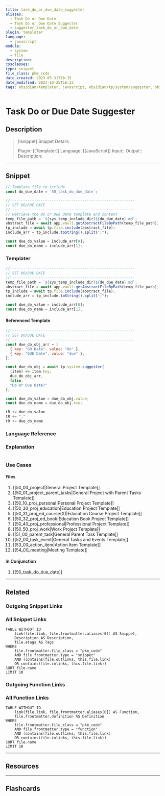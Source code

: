 ```yaml
---
title: task_do_or_due_date_suggester
aliases:
  - Task Do or Due Date
  - Task Do or Due Date Suggester
  - suggester_task_do_or_due_date
plugin: templater
language:
  - javascript
module:
  - system
  - file
description:
cssclasses:
type: snippet
file_class: pkm_code
date_created: 2023-05-31T16:15
date_modified: 2023-10-25T16:23
tags: obsidian/templater, javascript, obsidian/tp/system/suggester, obsidian/tp/file/include
---
```

# Task Do or Due Date Suggester

## Description

> [!snippet] Snippet Details
>
> Plugin: [[Templater]]
> Language: [[JavaScript]]
> Input::
> Output::
> Description:

---

## Snippet

<!-- Add the full code including explanatory comments  -->

```javascript
// Template file to include
const do_due_date = `50_task_do_due_date`;

//---------------------------------------------------------
// SET DO/DUE DATE
//---------------------------------------------------------
// Retrieve the Do or Due Date template and content
temp_file_path = `${sys_temp_include_dir}${do_due_date}.md`;
abstract_file = await app.vault.getAbstractFileByPath(temp_file_path);
tp_include = await tp.file.include(abstract_file);
include_arr = tp_include.toString().split(";");

const due_do_value = include_arr[0];
const due_do_name = include_arr[1];
```

### Templater

<!-- Add the full code excluding explanatory comments  -->

```javascript
//---------------------------------------------------------
// SET DO/DUE DATE
//---------------------------------------------------------
temp_file_path = `${sys_temp_include_dir}${do_due_date}.md`;
abstract_file = await app.vault.getAbstractFileByPath(temp_file_path);
tp_include = await tp.file.include(abstract_file);
include_arr = tp_include.toString().split(";");

const due_do_value = include_arr[0];
const due_do_name = include_arr[1];
```

#### Referenced Template

```javascript
//---------------------------------------------------------
// SET DO/DUE DATE
//---------------------------------------------------------
const due_do_obj_arr = [
  { key: "DO Date", value: "do" },
  { key: "DUE Date", value: "due" },
];

const due_do_obj = await tp.system.suggester(
  (item) => item.key,
  due_do_obj_arr,
  false,
  "Do or Due Date?"
);

const due_do_value = due_do_obj.value;
const due_do_name = due_do_obj.key;

tR += due_do_value
tR += ","
tR += due_do_name
```

### Language Reference

<!-- Recreate the code with links to files  -->

### Explanation

```javascript

```

### Use Cases

#### Files

<!-- Files containing the snippet  -->

1. [[50_00_project|General Project Template]]
2. [[50_01_project_parent_tasks|General Project with Parent Tasks Template]]
3. [[50_10_proj_personal|Personal Project Template]]
4. [[50_30_proj_education|Education Project Template]]
5. [[50_31_proj_ed_course(X)|Education Course Project Template]]
6. [[50_32_proj_ed_book|Education Book Project Template]]
7. [[50_40_proj_professional|Professional Project Template]]
8. [[50_50_proj_work|Work Project Template]]
9. [[51_00_parent_task|General Parent Task Template]]
10. [[52_00_task_event|General Tasks and Events Template]]
11. [[53_00_action_item|Action Item Template]]
12. [[54_00_meeting|Meeting Template]]

#### In Conjunction

<!-- Snippets used together with this snippet  -->

1. [[50_task_do_due_date]]

---

## Related

### Outgoing Snippet Links

<!-- Link related snippet here -->

### All Snippet Links

<!-- Query limit 10  -->

```dataview
TABLE WITHOUT ID
	link(file.link, file.frontmatter.aliases[0]) AS Snippet,
	Description AS Description,
	file.etags AS Tags
WHERE
	file.frontmatter.file_class = "pkm_code"
	AND file.frontmatter.type = "snippet"
	AND (contains(file.outlinks, this.file.link)
	OR contains(file.inlinks, this.file.link))
SORT file.name
LIMIT 10
```

### Outgoing Function Links

<!-- Link related functions here -->

### All Function Links

<!-- Query limit 10  -->

```dataview
TABLE WITHOUT ID
	link(file.link, file.frontmatter.aliases[0]) AS Function,
	file.frontmatter.definition AS Definition
WHERE
	file.frontmatter.file_class = "pkm_code"
	AND file.frontmatter.type = "function"
	AND (contains(file.outlinks, this.file.link)
	OR contains(file.inlinks, this.file.link))
SORT file.name
LIMIT 10
```

---

## Resources

---

## Flashcards
